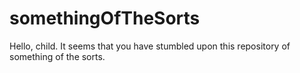 # somethingOfTheSorts
Hello, child. It seems that you have stumbled upon this repository of something of the sorts.
